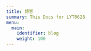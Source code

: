 ```yaml
---
title: 博客
summary: This Docs for LYT0628
menu:
  main:
    identifier: blog
    weight: 100
---
```

